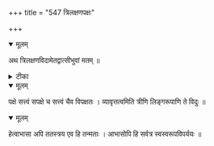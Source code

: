 +++
title = "547 त्रिलक्षणपक्षः"

+++


<details open><summary>मूलम्</summary>

अथ त्रिलक्षणविदामेतद्वात्सीभुवां मतम् ॥
</details>



<details><summary>टीका</summary>

न्या. र.[402]
</details>



<details open><summary>मूलम्</summary>

पक्षे सत्त्वं सपक्षे च सत्त्वं चैव विपक्षतः । व्यावृत्तत्वमिति त्रीणि लिङ्गरूपाणि ते विदुः ॥
</details>



<details open><summary>मूलम्</summary>

हेत्वाभासा अपि ततस्त्रय एव हि तन्मताः । आभासोपि हि सर्वत्र स्वस्वरूपविपर्ययः ॥
</details>

